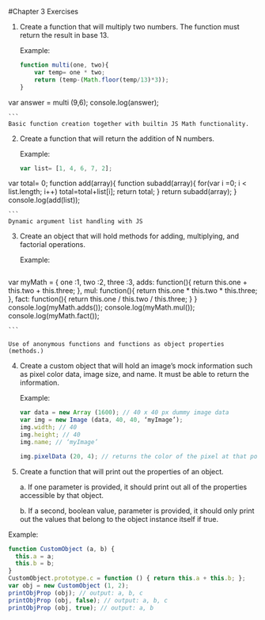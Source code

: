 #Chapter 3 Exercises
1. Create a function that will multiply two numbers. The function must return the result in base 13. 

    Example: 
    ```javascript
    function multi(one, two){
	    var temp= one * two;
	    return (temp-(Math.floor(temp/13)*3));
	}

var answer = multi (9,6);
console.log(answer);

    ```
    Basic function creation together with built­in JS Math functionality. 

2. Create a function that will return the addition of N numbers. 

    Example: 
    ```javascript
    var list= [1, 4, 6, 7, 2];
var total= 0;
function add(array){
    function subadd(array){
    	for(var i =0; i < list.length; i++)
    	total=total+list[i];
    	return total;
	}
	return subadd(array);
}
console.log(add(list));

    ```
    Dynamic argument list handling with JS 

3. Create an object that will hold methods for adding, multiplying, and factorial operations. 

    Example: 
    ```javascript
var myMath = {
	one   :1,
	two   :2,
	three :3,
	adds: function(){
		return this.one + this.two + this.three;
	},
	mul: function(){
		return this.one * this.two * this.three;
	},
	fact: function(){
		return this.one / this.two / this.three;
	}
}
console.log(myMath.adds());
console.log(myMath.mul());
console.log(myMath.fact());

    ```
    
    Use of anonymous functions and functions as object properties (methods.)  


4. Create a custom object that will hold an image’s mock information such as pixel color                             data, image size, and name. It must be able to return the information. 

    Example:
    ```javascript
    var data = new Array (1600); // 40 x 40 px dummy image data 
    var img = new Image (data, 40, 40, ‘myImage’); 
    img.width; // 40 
    img.height; // 40 
    img.name; // ‘myImage’ 
    
    img.pixelData (20, 4); // returns the color of the pixel at that position. 
    ```

5. Create a function that will print out the properties of an object.  

    a. If one parameter is provided, it should print out all of the properties accessible by that object. 
    
    b. If a second, boolean value, parameter is provided, it should only print out the values that belong to the object instance itself if true.  

  Example: 
  ```javascript
  function CustomObject (a, b) { 
    this.a = a; 
    this.b = b; 
  } 
  CustomObject.prototype.c = function () { return this.a + this.b; }; 
  var obj = new CustomObject (1, 2); 
  printObjProp (obj); // output: a, b, c
  printObjProp (obj, false); // output: a, b, c 
  printObjProp (obj, true); // output: a, b 
  ```
